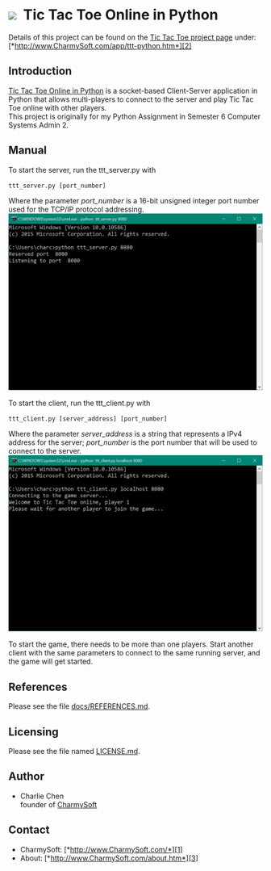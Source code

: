 <img src="http://raw.github.com/CharmySoft/tic-tac-toe-in-python/master/icons/icon.png" width="48"/>&nbsp;&nbsp;**Tic Tac Toe Online in Python**
========================
Details of this project can be found on the [Tic Tac Toe project page][2] under:  
[*http://www.CharmySoft.com/app/ttt-python.htm*][2]

Introduction
------------------------
[Tic Tac Toe Online in Python][2] is a socket-based Client-Server application in Python that allows multi-players to connect to the server and play Tic Tac Toe online with other players.  
This project is originally for my Python Assignment in Semester 6 Computer Systems Admin 2.


Manual
------------------------
To start the server, run the ttt_server.py with  

	ttt_server.py [port_number]

Where the parameter *port_number* is a 16-bit unsigned integer port number used for the TCP/IP protocol addressing.  
![Server](/screenshots/man-start-server.png?raw=true "Server")

To start the client, run the ttt_client.py with 

	ttt_client.py [server_address] [port_number]

Where the parameter *server_address* is a string that represents a IPv4 address for the server; *port_number* is the port number that will be used to connect to the server.  
![Client](/screenshots/man-start-client.png?raw=true "Client")

To start the game, there needs to be more than one players. Start another client with the same parameters to connect to the same running server, and the game will get started.


References
------------------------
Please see the file [docs/REFERENCES.md](docs/REFERENCES.md).


Licensing
------------------------
Please see the file named [LICENSE.md](LICENSE.md).


Author
------------------------
* Charlie Chen  
	founder of [CharmySoft][1]


Contact
------------------------
* CharmySoft: [*http://www.CharmySoft.com/*][1]  
* About: [*http://www.CharmySoft.com/about.htm*][3]  

[1]: http://www.CharmySoft.com/ "CharmySoft"
[2]: http://www.CharmySoft.com/app/ttt-python.htm "Tic Tac Toe Online in Python"
[3]: http://www.CharmySoft.com/about.htm "About CharmySoft"
